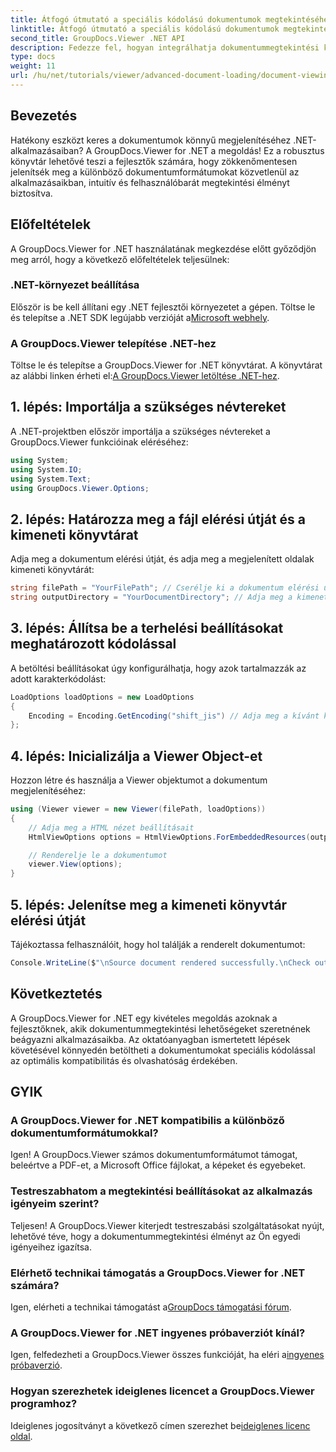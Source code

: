```yaml
---
title: Átfogó útmutató a speciális kódolású dokumentumok megtekintéséhez
linktitle: Átfogó útmutató a speciális kódolású dokumentumok megtekintéséhez
second_title: GroupDocs.Viewer .NET API
description: Fedezze fel, hogyan integrálhatja dokumentummegtekintési képességeit .NET-alkalmazásaiba a GroupDocs.Viewer for .NET segítségével. Ez a részletes útmutató végigvezeti a telepítésen, beállításon és különféle dokumentumformátumok renderelésén.
type: docs
weight: 11
url: /hu/net/tutorials/viewer/advanced-document-loading/document-viewing-with-specific-encoding/
---
```

## Bevezetés

Hatékony eszközt keres a dokumentumok könnyű megjelenítéséhez .NET-alkalmazásaiban? A GroupDocs.Viewer for .NET a megoldás! Ez a robusztus könyvtár lehetővé teszi a fejlesztők számára, hogy zökkenőmentesen jelenítsék meg a különböző dokumentumformátumokat közvetlenül az alkalmazásaikban, intuitív és felhasználóbarát megtekintési élményt biztosítva.

## Előfeltételek

A GroupDocs.Viewer for .NET használatának megkezdése előtt győződjön meg arról, hogy a következő előfeltételek teljesülnek:

### .NET-környezet beállítása

 Először is be kell állítani egy .NET fejlesztői környezetet a gépen. Töltse le és telepítse a .NET SDK legújabb verzióját a[Microsoft webhely](https://dotnet.microsoft.com/download).

### A GroupDocs.Viewer telepítése .NET-hez

 Töltse le és telepítse a GroupDocs.Viewer for .NET könyvtárat. A könyvtárat az alábbi linken érheti el:[A GroupDocs.Viewer letöltése .NET-hez](https://releases.groupdocs.com/viewer/net/).

## 1. lépés: Importálja a szükséges névtereket

A .NET-projektben először importálja a szükséges névtereket a GroupDocs.Viewer funkcióinak eléréséhez:

```csharp
using System;
using System.IO;
using System.Text;
using GroupDocs.Viewer.Options;
```

## 2. lépés: Határozza meg a fájl elérési útját és a kimeneti könyvtárat

Adja meg a dokumentum elérési útját, és adja meg a megjelenített oldalak kimeneti könyvtárát:

```csharp
string filePath = "YourFilePath"; // Cserélje ki a dokumentum elérési útját
string outputDirectory = "YourDocumentDirectory"; // Adja meg a kimeneti könyvtárat
```

## 3. lépés: Állítsa be a terhelési beállításokat meghatározott kódolással

A betöltési beállításokat úgy konfigurálhatja, hogy azok tartalmazzák az adott karakterkódolást:

```csharp
LoadOptions loadOptions = new LoadOptions
{
    Encoding = Encoding.GetEncoding("shift_jis") // Adja meg a kívánt kódolást
};
```

## 4. lépés: Inicializálja a Viewer Object-et

Hozzon létre és használja a Viewer objektumot a dokumentum megjelenítéséhez:

```csharp
using (Viewer viewer = new Viewer(filePath, loadOptions))
{
    // Adja meg a HTML nézet beállításait
    HtmlViewOptions options = HtmlViewOptions.ForEmbeddedResources(outputDirectory + "/page-{0}.html");

    // Renderelje le a dokumentumot
    viewer.View(options);
}
```

## 5. lépés: Jelenítse meg a kimeneti könyvtár elérési útját

Tájékoztassa felhasználóit, hogy hol találják a renderelt dokumentumot:

```csharp
Console.WriteLine($"\nSource document rendered successfully.\nCheck output in {outputDirectory}.");
```

## Következtetés

A GroupDocs.Viewer for .NET egy kivételes megoldás azoknak a fejlesztőknek, akik dokumentummegtekintési lehetőségeket szeretnének beágyazni alkalmazásaikba. Az oktatóanyagban ismertetett lépések követésével könnyedén betöltheti a dokumentumokat speciális kódolással az optimális kompatibilitás és olvashatóság érdekében.

## GYIK

### A GroupDocs.Viewer for .NET kompatibilis a különböző dokumentumformátumokkal?
Igen! A GroupDocs.Viewer számos dokumentumformátumot támogat, beleértve a PDF-et, a Microsoft Office fájlokat, a képeket és egyebeket.

### Testreszabhatom a megtekintési beállításokat az alkalmazás igényeim szerint?
Teljesen! A GroupDocs.Viewer kiterjedt testreszabási szolgáltatásokat nyújt, lehetővé téve, hogy a dokumentummegtekintési élményt az Ön egyedi igényeihez igazítsa.

### Elérhető technikai támogatás a GroupDocs.Viewer for .NET számára?
 Igen, elérheti a technikai támogatást a[GroupDocs támogatási fórum](https://forum.groupdocs.com/c/viewer/9).

### A GroupDocs.Viewer for .NET ingyenes próbaverziót kínál?
 Igen, felfedezheti a GroupDocs.Viewer összes funkcióját, ha eléri a[ingyenes próbaverzió](https://releases.groupdocs.com/).

### Hogyan szerezhetek ideiglenes licencet a GroupDocs.Viewer programhoz?
 Ideiglenes jogosítványt a következő címen szerezhet be[ideiglenes licenc oldal](https://purchase.groupdocs.com/temporary-license/).